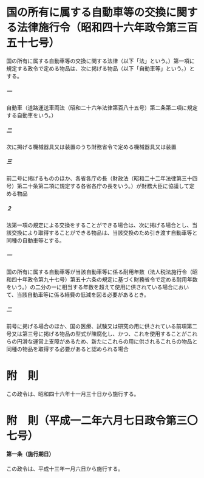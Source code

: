 # 国の所有に属する自動車等の交換に関する法律施行令（昭和四十六年政令第三百五十七号）
国の所有に属する自動車等の交換に関する法律（以下「法」という。）第一項に規定する政令で定める物品は、次に掲げる物品（以下「自動車等」という。）とする。
##### 一
自動車（道路運送車両法（昭和二十六年法律第百八十五号）第二条第二項に規定する自動車をいう。）
##### 二
次に掲げる機械器具又は装置のうち財務省令で定める機械器具又は装置
##### 三
前二号に掲げるもののほか、各省各庁の長（財政法（昭和二十二年法律第三十四号）第二十条第二項に規定する各省各庁の長をいう。）が財務大臣に協議して定める物品
##### ２
法第一項の規定による交換をすることができる場合は、次に掲げる場合とし、当該交換により取得することができる物品は、当該交換のため引き渡す自動車等と同種の自動車等とする。
##### 一
国の所有に属する自動車等が当該自動車等に係る耐用年数（法人税法施行令（昭和四十年政令第九十七号）第五十六条の規定に基づく財務省令で定める耐用年数をいう。）の二分の一に相当する年数を超えて使用に供されている場合において、当該自動車等に係る経費の低減を図る必要があるとき。
##### 二
前号に掲げる場合のほか、国の医療、試験又は研究の用に供されている前項第二号又は第三号に掲げる物品の型式が陳腐化し、かつ、これを使用することがこれらの円滑な運営上支障があるため、新たにこれらの用に供されるこれらの物品と同種の物品を取得する必要があると認められる場合
# 附　則
この政令は、昭和四十六年十一月三十日から施行する。
# 附　則（平成一二年六月七日政令第三〇七号）
#### 第一条（施行期日）
この政令は、平成十三年一月六日から施行する。
